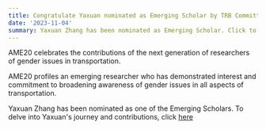 ```yaml
---
title: Congratulate Yaxuan nominated as Emerging Scholar by TRB Committee (AME20)!
date: '2023-11-04'
summary: Yaxuan Zhang has been nominated as Emerging Scholar. Click to read her interview.
---
```


AME20 celebrates the contributions of the next generation of researchers of gender issues in transportation. 

AME20 profiles an emerging researcher who has demonstrated interest and commitment to broadening awareness of gender issues in all aspects of transportation. 

Yaxuan Zhang has been nominated as one of the Emerging Scholars. To delve into Yaxuan's journey and contributions, click [here](https://womenandgender.wixsite.com/ame20/yaxuan)


